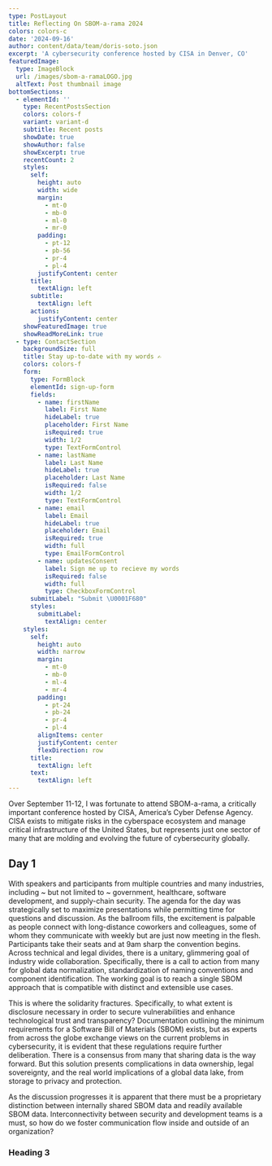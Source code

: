 ```yaml
---
type: PostLayout
title: Reflecting On SBOM-a-rama 2024
colors: colors-c
date: '2024-09-16'
author: content/data/team/doris-soto.json
excerpt: 'A cybersecurity conference hosted by CISA in Denver, CO'
featuredImage:
  type: ImageBlock
  url: /images/sbom-a-ramaLOGO.jpg
  altText: Post thumbnail image
bottomSections:
  - elementId: ''
    type: RecentPostsSection
    colors: colors-f
    variant: variant-d
    subtitle: Recent posts
    showDate: true
    showAuthor: false
    showExcerpt: true
    recentCount: 2
    styles:
      self:
        height: auto
        width: wide
        margin:
          - mt-0
          - mb-0
          - ml-0
          - mr-0
        padding:
          - pt-12
          - pb-56
          - pr-4
          - pl-4
        justifyContent: center
      title:
        textAlign: left
      subtitle:
        textAlign: left
      actions:
        justifyContent: center
    showFeaturedImage: true
    showReadMoreLink: true
  - type: ContactSection
    backgroundSize: full
    title: Stay up-to-date with my words ✍️
    colors: colors-f
    form:
      type: FormBlock
      elementId: sign-up-form
      fields:
        - name: firstName
          label: First Name
          hideLabel: true
          placeholder: First Name
          isRequired: true
          width: 1/2
          type: TextFormControl
        - name: lastName
          label: Last Name
          hideLabel: true
          placeholder: Last Name
          isRequired: false
          width: 1/2
          type: TextFormControl
        - name: email
          label: Email
          hideLabel: true
          placeholder: Email
          isRequired: true
          width: full
          type: EmailFormControl
        - name: updatesConsent
          label: Sign me up to recieve my words
          isRequired: false
          width: full
          type: CheckboxFormControl
      submitLabel: "Submit \U0001F680"
      styles:
        submitLabel:
          textAlign: center
    styles:
      self:
        height: auto
        width: narrow
        margin:
          - mt-0
          - mb-0
          - ml-4
          - mr-4
        padding:
          - pt-24
          - pb-24
          - pr-4
          - pl-4
        alignItems: center
        justifyContent: center
        flexDirection: row
      title:
        textAlign: left
      text:
        textAlign: left
---
```

Over September 11-12, I was fortunate to attend SBOM-a-rama, a critically important conference hosted by CISA, America’s Cyber Defense Agency. CISA exists to mitigate risks in the cyberspace ecosystem and manage critical infrastructure of the United States, but represents just one sector of many that are molding and evolving the future of cybersecurity globally.

## Day 1

With speakers and participants from multiple countries and many industries, including \~ but not limited to \~ government, healthcare, software development, and supply-chain security. The agenda for the day was strategically set to maximize presentations while permitting time for questions and discussion. As the ballroom fills, the excitement is palpable as people connect with long-distance coworkers and colleagues, some of whom they communicate with weekly but are just now meeting in the flesh. Participants take their seats and at 9am sharp the convention begins. Across technical and legal divides, there is a unitary, glimmering goal of industry wide collaboration. Specifically, there is a call to action from many for global data normalization, standardization of naming conventions and component identification. The working goal is to reach a single SBOM approach that is compatible with distinct and extensible use cases. 

This is where the solidarity fractures. Specifically, to what extent is disclosure necessary in order to secure vulnerabilities and enhance technological trust and transparency? Documentation outlining the minimum requirements for a Software Bill of Materials (SBOM) exists, but as experts from across the globe exchange views on the current problems in cybersecurity, it is evident that these regulations require further deliberation. There is a consensus from many that sharing data is the way forward. But this solution presents complications in data ownership, legal sovereignty, and the real world implications of a global data lake, from storage to privacy and protection. 

As the discussion progresses it is apparent that there must be a proprietary distinction between internally shared SBOM data and readily available SBOM data. Interconnectivity between security and development teams is a must, so how do we foster communication flow inside and outside of an organization? 





### Heading 3


